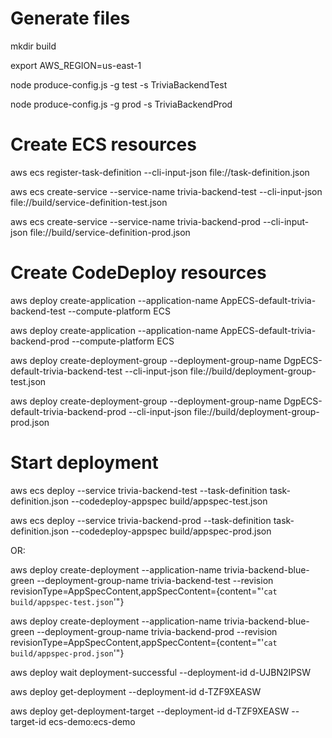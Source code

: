 # Generate files

mkdir build

export AWS_REGION=us-east-1

node produce-config.js -g test -s TriviaBackendTest

node produce-config.js -g prod -s TriviaBackendProd

# Create ECS resources

aws ecs register-task-definition --cli-input-json file://task-definition.json

aws ecs create-service --service-name trivia-backend-test --cli-input-json file://build/service-definition-test.json

aws ecs create-service --service-name trivia-backend-prod --cli-input-json file://build/service-definition-prod.json

# Create CodeDeploy resources

aws deploy create-application --application-name AppECS-default-trivia-backend-test --compute-platform ECS

aws deploy create-application --application-name AppECS-default-trivia-backend-prod --compute-platform ECS

aws deploy create-deployment-group --deployment-group-name DgpECS-default-trivia-backend-test --cli-input-json file://build/deployment-group-test.json

aws deploy create-deployment-group --deployment-group-name DgpECS-default-trivia-backend-prod --cli-input-json file://build/deployment-group-prod.json

# Start deployment

aws ecs deploy --service trivia-backend-test --task-definition task-definition.json --codedeploy-appspec build/appspec-test.json

aws ecs deploy --service trivia-backend-prod --task-definition task-definition.json --codedeploy-appspec build/appspec-prod.json

OR:

aws deploy create-deployment --application-name trivia-backend-blue-green --deployment-group-name trivia-backend-test --revision revisionType=AppSpecContent,appSpecContent={content="'`cat build/appspec-test.json`'"}

aws deploy create-deployment --application-name trivia-backend-blue-green --deployment-group-name trivia-backend-prod --revision revisionType=AppSpecContent,appSpecContent={content="'`cat build/appspec-prod.json`'"}

aws deploy wait deployment-successful --deployment-id d-UJBN2IPSW

aws deploy get-deployment --deployment-id d-TZF9XEASW

aws deploy get-deployment-target --deployment-id d-TZF9XEASW --target-id ecs-demo:ecs-demo